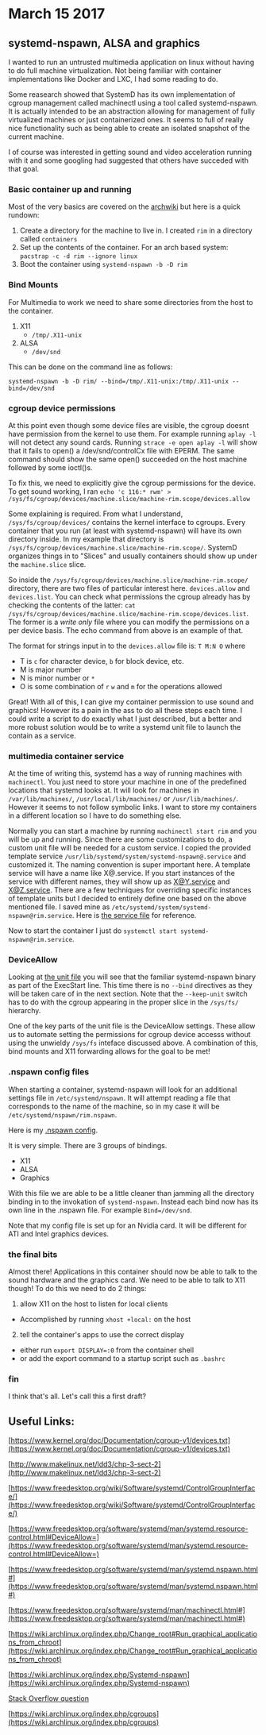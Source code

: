 # March 15 2017
## systemd-nspawn, ALSA and graphics

I wanted to run an untrusted multimedia application on linux without having to do full machine virtualization. Not being familiar with container implementations like Docker and LXC, I had some reading to do.

Some reasearch showed that SystemD has its own implementation of cgroup management called machinectl using a tool called systemd-nspawn. It is actually intended to be an abstraction allowing for management of fully virtualized machines or just containerized ones. It seems to full of really nice functionality such as being able to create an isolated snapshot of the current machine.

I of course was interested in getting sound and video acceleration running with it and some googling had suggested that others have succeded with that goal.

### Basic container up and running

Most of the very basics are covered on the [archwiki](https://wiki.archlinux.org/index.php/Systemd-nspawn) but here is a quick rundown:

1. Create a directory for the machine to live in. I created `rim` in a directory called `containers`
2. Set up the contents of the container. For an arch based system: `pacstrap -c -d rim --ignore linux`
3. Boot the container using `systemd-nspawn -b -D rim`

### Bind Mounts

For Multimedia to work we need to share some directories from the host to the container.

1. X11
    * `/tmp/.X11-unix`
2. ALSA
    * `/dev/snd`

This can be done on the command line as follows:

`systemd-nspawn -b -D rim/ --bind=/tmp/.X11-unix:/tmp/.X11-unix --bind=/dev/snd`

### cgroup device permissions

At this point even though some device files are visible, the cgroup doesnt have permission from the kernel to use them. For example running `aplay -l` will not detect any sound cards. Running `strace -e open aplay -l` will show that it fails to open() a /dev/snd/controlCx file with EPERM. The same command should show the same open() succeeded on the host machine followed by some ioctl()s.

To fix this, we need to explicitly give the cgroup permissions for the device. To get sound working, I ran `echo 'c 116:* rwm' > /sys/fs/cgroup/devices/machine.slice/machine-rim.scope/devices.allow`

Some explaining is required. From what I understand, `/sys/fs/cgroup/devices/` contains the kernel interface to cgroups. Every container that you run (at least with systemd-nspawn) will have its own directory inside. In my example that directory is `/sys/fs/cgroup/devices/machine.slice/machine-rim.scope/`. SystemD organizes things in to "Slices" and usually containers should show up under the `machine.slice` slice.

So inside the `/sys/fs/cgroup/devices/machine.slice/machine-rim.scope/` directory, there are two files of particular interest here. `devices.allow` and `devices.list`. You can check what permissions the cgroup already has by checking the contents of the latter: `cat /sys/fs/cgroup/devices/machine.slice/machine-rim.scope/devices.list`. The former is a *write only* file where you can modify the permissions on a per device basis. The echo command from above is an example of that.

The format for strings input in to the `devices.allow` file is: `T M:N O` where

 * T is `c` for character device, `b` for block device, etc.
 * M is major number
 * N is minor number or `*`
 * O is some combination of `r` `w` and `m` for the operations allowed

Great! With all of this, I can give my container permission to use sound and graphics! However its a pain in the ass to do all these steps each time. I could write a script to do exactly what I just described, but a better and more robust solution would be to write a systemd unit file to launch the contain as a service.

### multimedia container service

At the time of writing this, systemd has a way of running machines with `machinectl`. You just need to store your machine in one of the predefined locations that systemd looks at. It will look for machines in `/var/lib/machines/`, `/usr/local/lib/machines/` or `/usr/lib/machines/`. However it seems to not follow symbolic links. I want to store my containers in a different location so I have to do something else.

Normally you can start a machine by running `machinectl start rim` and you will be up and running. Since there are some customizations to do, a custom unit file will be needed for a custom service. I copied the provided template service `/usr/lib/systemd/system/systemd-nspawn@.service` and customized it. The naming convention is super important here. A template service will have a name like X@.service. If you start instances of the service with different names, they will show up as X@Y.service and X@Z.service. There are a few techniques for overriding specific instances of template units but I decided to entirely define one based on the above mentioned file. I saved mine as `/etc/systemd/system/systemd-nspawn@rim.service`. Here is [the service file](files/systemd-nspawn@rim.service) for reference.

Now to start the container I just do `systemctl start systemd-nspawn@rim.service`.

### DeviceAllow

Looking at [the unit file](files/systemd-nspawn@rim.service) you will see that the familiar systemd-nspawn binary as part of the ExecStart line. This time there is no `--bind` directives as they will be taken care of in the next section.  Note that the `--keep-unit` switch has to do with the cgroup appearing in the proper slice in the `/sys/fs/` hierarchy.

One of the key parts of the unit file is the DeviceAllow settings. These allow us to automate setting the permissions for cgroup device accesss without using the unwieldy `/sys/fs` inteface discussed above. A combination of this, bind mounts and X11 forwarding allows for the goal to be met! 

### .nspawn config files

When starting a container, systemd-nspawn will look for an additional settings file in `/etc/systemd/nspawn`. It will attempt reading a file that corresponds to the name of the machine, so in my case it will be `/etc/systemd/nspawn/rim.nspawn`.

Here is my [.nspawn config](files/rim.nspawn).

It is very simple. There are 3 groups of bindings.

 * X11
 * ALSA
 * Graphics

With this file we are able to be a little cleaner than jamming all the directory binding in to the invokation of `systemd-nspawn`. Instead each bind now has its own line in the .nspawn file. For example `Bind=/dev/snd`.

Note that my config file is set up for an Nvidia card. It will be different for ATI and Intel graphics devices.


### the final bits

Almost there! Applications in this container should now be able to talk to the sound hardware and the graphics card. We need to be able to talk to X11 though! To do this we need to do 2 things:

1. allow X11 on the host to listen for local clients
  * Accomplished by running  `xhost +local:` on the host
2. tell the container's apps to use the correct display
  * either run `export DISPLAY=:0` from the container shell
  * or add the export command to a startup script such as `.bashrc`

### fin

I think that's all. Let's call this a first draft?





## Useful Links:

[https://www.kernel.org/doc/Documentation/cgroup-v1/devices.txt](https://www.kernel.org/doc/Documentation/cgroup-v1/devices.txt)

[http://www.makelinux.net/ldd3/chp-3-sect-2](http://www.makelinux.net/ldd3/chp-3-sect-2)

[https://www.freedesktop.org/wiki/Software/systemd/ControlGroupInterface/](https://www.freedesktop.org/wiki/Software/systemd/ControlGroupInterface/)

[https://www.freedesktop.org/software/systemd/man/systemd.resource-control.html#DeviceAllow=](https://www.freedesktop.org/software/systemd/man/systemd.resource-control.html#DeviceAllow=)

[https://www.freedesktop.org/software/systemd/man/systemd.nspawn.html#](https://www.freedesktop.org/software/systemd/man/systemd.nspawn.html#)

[https://www.freedesktop.org/software/systemd/man/machinectl.html#](https://www.freedesktop.org/software/systemd/man/machinectl.html#)

[https://wiki.archlinux.org/index.php/Change_root#Run_graphical_applications_from_chroot](https://wiki.archlinux.org/index.php/Change_root#Run_graphical_applications_from_chroot)

[https://wiki.archlinux.org/index.php/Systemd-nspawn](https://wiki.archlinux.org/index.php/Systemd-nspawn)

[Stack Overflow question](http://unix.stackexchange.com/questions/304252/access-usb-device-from-systemd-nspawn-container)

[https://wiki.archlinux.org/index.php/cgroups](https://wiki.archlinux.org/index.php/cgroups)
